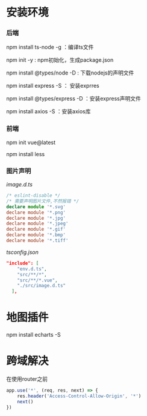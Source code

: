 # 安装环境

### 后端

npm install ts-node -g   ：编译ts文件

npm init -y : npm初始化，生成package.json

npm install @types/node -D : 下载nodejs的声明文件

npm install express -S ： 安装exprres

npm install @types/express -D ：安装express声明文件

npm install axios -S ：安装axios库



### 前端

npm init vue@latest

npm install less





### 图片声明

*image.d.ts*

```ts
/* eslint-disable */
/* 需要声明图片文件,不然报错 */
declare module '*.svg'
declare module '*.png'
declare module '*.jpg'
declare module '*.jpeg'
declare module '*.gif'
declare module '*.bmp'
declare module '*.tiff'
```

*tsconfig.json*

```json
"include": [
    "env.d.ts",
    "src/**/*",
    "src/**/*.vue",
    "./src/image.d.ts"
  ],
```







# 地图插件

npm install echarts -S





# 跨域解决

在使用router之前

```ts
app.use('*', (req, res, next) => {
    res.header('Access-Control-Allow-Origin', '*')
    next()
})

```

